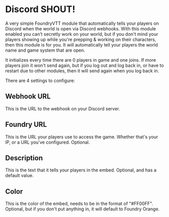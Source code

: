 # Discord SHOUT!

A very simple FoundryVTT module that automatically tells your players on Discord when the world is open via Discord webhooks. With this module enabled you can't secretly work on your world, but if you don't mind your players showing up while you're prepping & working on their characters, then this module is for you. It will automatically tell your players the world name and game system that are open.

It initializes every time there are 0 players in game and one joins. If more players join it won't send again, but if you log out and log back in, or have to restart due to other modules, then it will send again when you log back in.

There are 4 settings to configure:

## Webhook URL

This is the URL to the webhook on your Discord server.

## Foundry URL

This is the URL your players use to access the game. Whether that's your IP, or a URL you've configured. Optional.

## Description

This is the text that it tells your players in the embed. Optional, and has a default value.

## Color

This is the color of the embed, needs to be in the format of "#FF00FF". Optional, but if you don't put anything in, it will default to Foundry Orange.